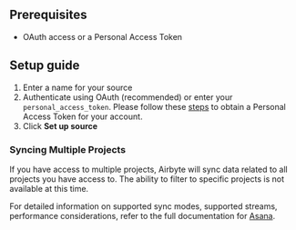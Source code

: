 ## Prerequisites

* OAuth access or a Personal Access Token

## Setup guide
1. Enter a name for your source
2. Authenticate using OAuth (recommended) or enter your `personal_access_token`. Please follow these [steps](https://developers.asana.com/docs/personal-access-token) to obtain a Personal Access Token for your account.
3. Click **Set up source**

### Syncing Multiple Projects
If you have access to multiple projects, Airbyte will sync data related to all projects you have access to. The ability to filter to specific projects is not available at this time.

For detailed information on supported sync modes, supported streams, performance considerations, refer to the full documentation for [Asana](https://docs.airbyte.com/integrations/sources/asana).